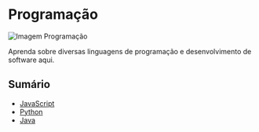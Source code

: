 # Programação

![Imagem Programação](link_para_sua_imagem_programacao)

Aprenda sobre diversas linguagens de programação e desenvolvimento de software aqui.

## Sumário

- [JavaScript](link_para_javascript/README.md)
- [Python](link_para_python/README.md)
- [Java](link_para_java/README.md)
